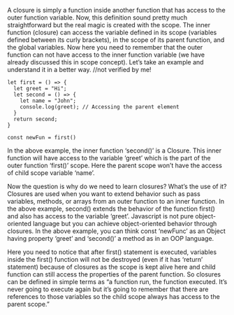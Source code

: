 A closure is simply a function inside another function that has access to the outer function variable. Now, this definition sound pretty much straightforward but the real magic is created with the scope. The inner function (closure) can access the variable defined in its scope (variables defined between its curly brackets), in the scope of its parent function, and the global variables. Now here you need to remember that the outer function can not have access to the inner function variable (we have already discussed this in scope concept). Let’s take an example and understand it in a better way.
//not verified by me!
```
let first = () => {
  let greet = "Hi";
  let second = () => {
    let name = "John";
    console.log(greet); // Accessing the parent element
  }
  return second;
}

const newFun = first()
```

In the above example, the inner function ‘second()’ is a Closure. This inner function will have access to the variable ‘greet’ which is the part of the outer function ‘first()’ scope. Here the parent scope won’t have the access of child scope variable ‘name’.

Now the question is why do we need to learn closures? What’s the use of it? Closures are used when you want to extend behavior such as pass variables, methods, or arrays from an outer function to an inner function. In the above example, second() extends the behavior of the function first() and also has access to the variable ‘greet’.
Javascript is not pure object-oriented language but you can achieve object-oriented behavior through closures. In the above example, you can think const ‘newFunc’ as an Object having property ‘greet’ and ‘second()’ a method as in an OOP language.

Here you need to notice that after first() statement is executed, variables inside the first() function will not be destroyed (even if it has ‘return’ statement) because of closures as the scope is kept alive here and child function can still access the properties of the parent function. So closures can be defined in simple terms as “a function run, the function executed. It’s never going to execute again but it’s going to remember that there are references to those variables so the child scope always has access to the parent scope.”
